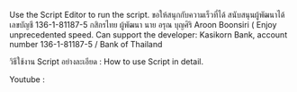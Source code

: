Use the Script Editor to run the script. 
ขอให้สนุกกับความเร็วที่ได้ สนับสนุนผู้พัฒนาได้  เลขบัญชี 136-1-81187-5 กสิกรไทย ผู้พัฒนา นาย อรุณ บุญศิริ Aroon Boonsiri 
( Enjoy unprecedented speed. Can support the developer: Kasikorn Bank, account number 136-1-81187-5  / Bank of Thailand
 
 วิธีใช้งาน Script อย่างละเอียด :  How to use Script in detail.
 
 Youtube : 
